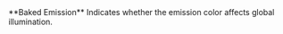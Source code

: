 <tr>
<td>**Baked Emission**</td>
<td>Indicates whether the emission color affects global illumination.</td>
</tr>
